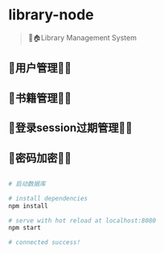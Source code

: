 # library-node

> 🖖🏠Library Management System

## 🌸用户管理🌸🖖

## 🌸书籍管理🌸🖖

## 🌸登录session过期管理🌸🖖

## 🌸密码加密🌸🖖

``` bash

# 启动数据库

# install dependencies
npm install

# serve with hot reload at localhost:8080
npm start

# connected success!
